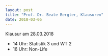 ```yaml
---
layout: post
title: "Prof. Dr. Beate Bergter, Klausuren"
date: 2018-03-05
---
```



Klausur am 28.03.2018
<ul>
<li>14 Uhr: Statistik 3 und WT 2</li>
<li>16 Uhr: Non-Life</li>
</ul>
